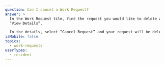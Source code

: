 ```yaml
---
question: Can I cancel a Work Request?
answer: >
  In the Work Request tile, find the request you would like to delete and click
  “View Details”.

  In the details, select “Cancel Request” and your request will be deleted.
isMobile: false
topics:
  - work-requests
userTypes:
  - resident
---
```

